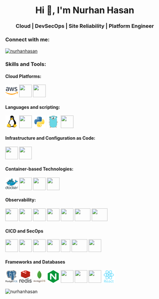 <h1 align="center">Hi 👋, I'm Nurhan Hasan</h1>
<h3 align="center">Cloud | DevSecOps | Site Reliability | Platform Engineer</h3>


<h3 align="left">Connect with me:</h3>
<p align="left">
<a href="https://linkedin.com/in/nurhanhasan" target="blank"><img align="center" src="https://raw.githubusercontent.com/rahuldkjain/github-profile-readme-generator/master/src/images/icons/Social/linked-in-alt.svg" alt="nurhanhasan" height="30" width="40" /></a>
</p>

<h3 align="left">Skills and Tools:</h3>
<h4 align="left">Cloud Platforms:</h4>
<p align="left"> 
 <a alt="aws" href="https://aws.amazon.com" target="_blank" rel="noreferrer"><img src="https://raw.githubusercontent.com/devicons/devicon/master/icons/amazonwebservices/amazonwebservices-original-wordmark.svg" width="40" height="40"/></a>
 <a alt="azure" href="https://azure.microsoft.com/en-in/" target="_blank" rel="noreferrer"><img src="https://www.vectorlogo.zone/logos/microsoft_azure/microsoft_azure-icon.svg" width="40" height="40"/></a>
 <a alt="gcp" href="https://cloud.google.com" target="_blank" rel="noreferrer"><img src="https://www.vectorlogo.zone/logos/google_cloud/google_cloud-icon.svg" width="40" height="40"/></a>
</p>

<h4 align="left">Languages and scripting:</h4>
<p align="left"> 
 <a alt="linux" href="https://www.linux.org/" target="_blank" rel="noreferrer"><img src="https://raw.githubusercontent.com/devicons/devicon/master/icons/linux/linux-original.svg" width="40" height="40"/></a>
 <a alt="bash" href="https://www.gnu.org/software/bash/" target="_blank" rel="noreferrer"><img src="https://www.vectorlogo.zone/logos/gnu_bash/gnu_bash-icon.svg" width="40" height="40"/></a>
 <a alt="python" href="https://www.python.org" target="_blank" rel="noreferrer"><img src="https://raw.githubusercontent.com/devicons/devicon/master/icons/python/python-original.svg"  width="40" height="40"/></a>
 <a alt="go" href="https://golang.org" target="_blank" rel="noreferrer"><img src="https://raw.githubusercontent.com/devicons/devicon/master/icons/go/go-original.svg" width="40" height="40"/></a>
 <a alt="powershell" href="https://docs.microsoft.com/en-us/powershell/" target="_blank" rel="noreferrer"><img src="https://raw.githubusercontent.com/gist/Xainey/d5bde7d01dcbac51ac951810e94313aa/raw/6c858c46726541b48ddaaebab29c41c07a196394/PowerShell.svg" width="40" height="40"/></a>
</p>

<h4 align="left">Infrastructure and Configuration as Code:</h4>
<p align="left"> 
 <a alt="terraform" href="https://www.terraform.io/" target="_blank" rel="noreferrer"><img src="https://icon.icepanel.io/Technology/svg/HashiCorp-Terraform.svg" width="40" height="40"/></a>
 <a alt="ansible" href="https://www.ansible.com/" target="_blank" rel="noreferrer"><img src="https://icon2.cleanpng.com/20180917/gvp/kisspng-starmetro-logo-product-content-computer-icons-5ba0580ea74853.5621064615372349586852.jpg" width="40" height="40"/></a>
</p>

<h4 align="left">Container-based Technologies:</h4>
<p align="left"> 
 <a alt="docker" href="https://www.docker.com/" target="_blank" rel="noreferrer"><img src="https://raw.githubusercontent.com/devicons/devicon/master/icons/docker/docker-original-wordmark.svg" width="40" height="40"/></a>
 <a alt="kubernetes" href="https://kubernetes.io" target="_blank" rel="noreferrer"><img src="https://www.vectorlogo.zone/logos/kubernetes/kubernetes-icon.svg" width="40" height="40"/></a>
 <a alt="helm" href="https://helm.sh/" target="_blank" rel="noreferrer"><img src="https://helm.sh/img/helm.svg" width="40" height="40"/></a>
 <a alt="argocd" href="https://argo-cd.readthedocs.io/en/stable/" target="_blank" rel="noreferrer"><img src="https://landscape.cncf.io/logos/ba71fd50cbc06c7bad3554de23cbca4298593141df3842003a94065c209610f4.svg" width="40" height="40"/></a>
</p>

<h4 align="left">Observability:</h4>
<p align="left"> 
 <a alt="prometheus" href="https://prometheus.io/" target="_blank" rel="noreferrer"><img src="https://cdn.worldvectorlogo.com/logos/prometheus.svg" width="40" height="40"/></a>
 <a alt="grafana" href="https://grafana.com" target="_blank" rel="noreferrer"><img src="https://www.vectorlogo.zone/logos/grafana/grafana-icon.svg" width="40" height="40"/></a>
 <a alt="opentelemetry" href="https://opentelemetry.io/" target="_blank" rel="noreferrer"><img src="https://icon.icepanel.io/Technology/svg/OpenTelemetry.svg" width="40" height="40"/></a>
 <a alt="elasticsearch" href="https://www.elastic.co" target="_blank" rel="noreferrer"><img src="https://www.vectorlogo.zone/logos/elastic/elastic-icon.svg" width="40" height="40"/></a>
 <a alt="kibana" href="https://www.elastic.co/kibana" target="_blank" rel="noreferrer"><img src="https://www.vectorlogo.zone/logos/elasticco_kibana/elasticco_kibana-icon.svg" width="40" height="40"/></a>
 <a alt="new relic" href="https://newrelic.com/" target="_blank" rel="noreferrer"><img src="https://cdn.worldvectorlogo.com/logos/new-relic.svg" width="50" height="40"/></a>
 <a alt="sumo logic" href="https://www.sumologic.com/" target="_blank" rel="noreferrer"><img src="https://searchvectorlogo.com/wp-content/uploads/2020/06/sumo-logic-logo-vector.png" width="50" height="40"/></a>
</p>

<h4 align="left">CICD and SecOps</h4>
<p align="left"> 
 <a alt="gitlab ci" href="https://docs.gitlab.com/ee/ci/" target="_blank" rel="noreferrer"><img src="https://cdn.worldvectorlogo.com/logos/gitlab.svg" width="40" height="40"/></a>
 <a alt="jenkins" href="https://www.jenkins.io" target="_blank" rel="noreferrer"><img src="https://www.vectorlogo.zone/logos/jenkins/jenkins-icon.svg" width="40" height="40"/></a>
 <a alt="sonarqube" href="https://www.sonarqube.org/" target="_blank" rel="noreferrer"><img src="https://cdn.worldvectorlogo.com/logos/sonarqube.svg" width="40" height="40"/></a>
 <a alt="trivy" href="https://aquasecurity.github.io/trivy/" target="_blank" rel="noreferrer"><img src="https://trivy.dev/v0.16.0/imgs/logo.png" width="40" height="40"/></a>
 <a alt="grype" href="https://github.com/anchore/grype" target="_blank" rel="noreferrer"><img src="https://user-images.githubusercontent.com/5199289/136855393-d0a9eef9-ccf1-4e2b-9d7c-7aad16a567e5.png" width="30" height="40"/></a>
 <a alt="owasp zap" href="https://www.zaproxy.org/" target="_blank" rel="noreferrer"><img src="https://miro.medium.com/v2/resize:fit:1200/1*ehhGqaKCKVnOw3Nlu1ajmA.png" width="50" height="40"/></a>
 <a alt="defectdojo" href="https://www.defectdojo.org/" target="_blank" rel="noreferrer"><img src="https://miro.medium.com/v2/resize:fit:1400/0*Sg5PeeRSQ-9dNd7m" width="40" height="40"/></a>
</p>

<h4 align="left">Frameworks and Databases</h4>
<p align="left"> 
 <a alt="postgresql" href="https://www.postgresql.org" target="_blank" rel="noreferrer"><img src="https://raw.githubusercontent.com/devicons/devicon/master/icons/postgresql/postgresql-original-wordmark.svg" width="40" height="40"/></a>
 <a alt="redis" href="https://redis.io" target="_blank" rel="noreferrer"><img src="https://raw.githubusercontent.com/devicons/devicon/master/icons/redis/redis-original-wordmark.svg" width="40" height="40"/></a>
 <a alt="mongodb" href="https://www.mongodb.com/" target="_blank" rel="noreferrer"><img src="https://raw.githubusercontent.com/devicons/devicon/master/icons/mongodb/mongodb-original-wordmark.svg" width="40" height="40"/></a>
 <a alt="nginx" href="https://www.nginx.com" target="_blank" rel="noreferrer"><img src="https://raw.githubusercontent.com/devicons/devicon/master/icons/nginx/nginx-original.svg" width="40" height="40"/></a>
 <a alt="flask" href="https://flask.palletsprojects.com/" target="_blank" rel="noreferrer"><img src="https://cdn.worldvectorlogo.com/logos/flask.svg" width="40" height="40"/></a>
 <a alt="django" href="https://www.djangoproject.com/" target="_blank" rel="noreferrer"><img src="https://cdn.worldvectorlogo.com/logos/django.svg" width="40" height="40"/></a>
 <a alt="fastapi" href="https://fastapi.tiangolo.com/" target="_blank" rel="noreferrer"><img src="https://cdn.worldvectorlogo.com/logos/fastapi.svg" width="40" height="40"/></a>
 <a alt="react" href="https://reactjs.org/" target="_blank" rel="noreferrer"><img src="https://raw.githubusercontent.com/devicons/devicon/master/icons/react/react-original-wordmark.svg" width="40" height="40"/></a>
</p>

<p><img align="center" src="https://github-readme-stats.vercel.app/api/top-langs?username=nurhanhasan&show_icons=true&locale=en&layout=compact" alt="nurhanhasan" /></p>

